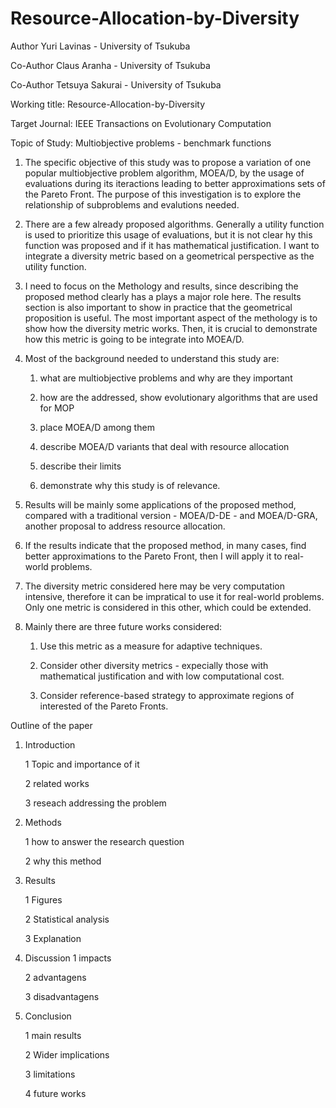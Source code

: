 # Resource-Allocation-by-Diversity

Author Yuri Lavinas - University of Tsukuba

Co-Author Claus Aranha - University of Tsukuba

Co-Author Tetsuya Sakurai - University of Tsukuba

Working title: Resource-Allocation-by-Diversity

Target Journal: IEEE Transactions on Evolutionary Computation

Topic of Study: Multiobjective problems - benchmark functions


1. The specific objective of this study was to propose a variation of one popular multiobjective problem algorithm, MOEA/D, by the usage of evaluations during its iteractions leading to better approximations sets of the Pareto Front. The purpose of this investigation is to explore the relationship of subproblems and evalutions needed. 

2. There are a few already proposed algorithms. Generally a utility function is used to prioritize this usage of evaluations, but it is not clear hy this function was proposed and if it has mathematical justification. I want to integrate a diversity metric based on a geometrical perspective as the utility function.

3. I need to focus on the Methology and results, since describing the proposed method clearly has a plays a major role here. The results section is also important to show in practice that the geometrical proposition is useful. The most important aspect of the methology is to show how the diversity metric works. Then, it is crucial to demonstrate how this metric is going to be integrate into MOEA/D.

4. Most of the background needed to understand this study are:
    1. what are multiobjective problems and why are they important
    
    2. how are the addressed, show evolutionary algorithms that are used for MOP
    
    3. place MOEA/D among them
    
    4. describe MOEA/D variants that deal with resource allocation
    
    5. describe their limits
    
    6. demonstrate why this study is of relevance.

5. Results will be mainly some applications of the proposed method, compared with a traditional version - MOEA/D-DE - and MOEA/D-GRA, another proposal to address resource allocation.

6. If the results indicate that the proposed method, in many cases, find better approximations to the Pareto Front, then I will apply it to real-world problems.

7. The diversity metric considered here may be very computation intensive, therefore it can be impratical to use it for real-world problems. Only one metric is considered in this other, which could be extended.

8. Mainly there are three future works considered:
    
    1. Use this metric as a measure for adaptive techniques. 
    
    2. Consider other diversity metrics - expecially those with mathematical justification and with low computational cost.
    
    3. Consider reference-based strategy to approximate regions of interested of the Pareto Fronts.
  

Outline of the paper

1. Introduction
    
    1 Topic and importance of it
    
    2 related works
    
    3 reseach addressing the problem

2. Methods

    1 how to answer the research question
    
    2 why this method

3. Results 

    1 Figures
 
    2 Statistical analysis
    
    3 Explanation

4. Discussion
    1 impacts
    
    2 advantagens
    
    3 disadvantagens

5. Conclusion
    
    1 main results
    
    2 Wider implications
    
    3 limitations
    
    4 future works
